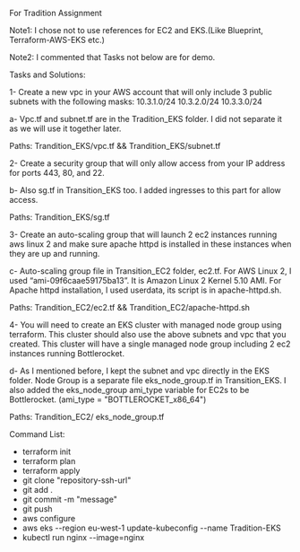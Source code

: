 For Tradition Assignment

Note1: I chose not to use references for EC2 and EKS.(Like Blueprint, Terraform-AWS-EKS etc.)

Note2: I commented that Tasks not below are for demo.

Tasks and Solutions:

1-	Create a new vpc in your AWS account that will only include 3 public subnets with the following masks: 10.3.1.0/24 10.3.2.0/24 10.3.3.0/24

a-	Vpc.tf and subnet.tf are in the Tradition_EKS folder. I did not separate it as we will use it together later.

Paths: Trandition_EKS/vpc.tf  && Trandition_EKS/subnet.tf  



2-	Create a security group that will only allow access from your IP address for ports 443, 80, and 22.

b-	Also sg.tf in Transition_EKS too. I added ingresses to this part for allow access.

Paths: Trandition_EKS/sg.tf



3-	Create an auto-scaling group that will launch 2 ec2 instances running aws linux 2 and make sure apache httpd is installed in these instances when they are up and running.

c-	Auto-scaling group file in Transition_EC2 folder, ec2.tf.
For AWS Linux 2, I used “ami-09f6caae59175ba13”. It is Amazon Linux 2 Kernel 5.10 AMI.
For Apache httpd installation, I used userdata, its script is in apache-httpd.sh.

Paths: Trandition_EC2/ec2.tf && Trandition_EC2/apache-httpd.sh



4-	You will need to create an EKS cluster with managed node group using terraform.
This cluster should also use the above subnets and vpc that you created. This cluster will have a single managed node group including 2 ec2 instances running Bottlerocket.

d-	As I mentioned before, I kept the subnet and vpc directly in the EKS folder. Node Group is a separate file eks_node_group.tf in Transition_EKS.
I also added the eks_node_group ami_type variable for EC2s to be Bottlerocket. (ami_type = "BOTTLEROCKET_x86_64")

 Paths: Trandition_EC2/ eks_node_group.tf


Command List:

- terraform init
- terraform plan
- terraform apply
- git clone "repository-ssh-url"
- git add .
- git commit -m "message"
- git push
- aws configure
- aws eks --region eu-west-1 update-kubeconfig --name Tradition-EKS
- kubectl run nginx --image=nginx
